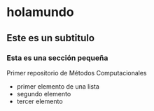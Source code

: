 # holamundo
## Este es un subtitulo
### Esta es una sección pequeña
Primer repositorio de Métodos Computacionales

* primer elemento de una lista
* segundo elemento
* tercer elemento
